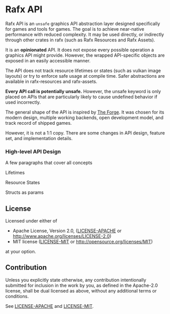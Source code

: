 # Rafx API

Rafx API is an `unsafe` graphics API abstraction layer designed specifically for games and tools
for games. The goal is to achieve near-native performance with reduced complexity. It may be used
directly, or indirectly through other crates in rafx (such as Rafx Resources and Rafx Assets).

It is an **opinionated** API. It does not expose every possible operation a graphics API might provide.
However, the wrapped API-specific objects are exposed in an easily accessible manner.

The API does not track resource lifetimes or states (such as vulkan image layouts)
or try to enforce safe usage at compile time. Safer abstractions are available in 
rafx-resources and rafx-assets.

**Every API call is potentially unsafe.** However, the unsafe keyword is only placed on APIs that are
particularly likely to cause undefined behavior if used incorrectly.

The general shape of the API is inspired by [The Forge](https://github.com/ConfettiFX/The-Forge). It was
chosen for its modern design, multiple working backends, open development model, and track record of
shipped games.

However, it is not a 1:1 copy. There are some changes in API design, feature set, and implementation details.

### High-level API Design

A few paragraphs that cover all concepts

Lifetimes

Resource States

Structs as params

## License

Licensed under either of

* Apache License, Version 2.0, ([LICENSE-APACHE](../LICENSE-APACHE) or http://www.apache.org/licenses/LICENSE-2.0)
* MIT license ([LICENSE-MIT](../LICENSE-MIT) or http://opensource.org/licenses/MIT)

at your option.

## Contribution

Unless you explicitly state otherwise, any contribution intentionally
submitted for inclusion in the work by you, as defined in the Apache-2.0
license, shall be dual licensed as above, without any additional terms or
conditions.

See [LICENSE-APACHE](../LICENSE-APACHE) and [LICENSE-MIT](../LICENSE-MIT).
